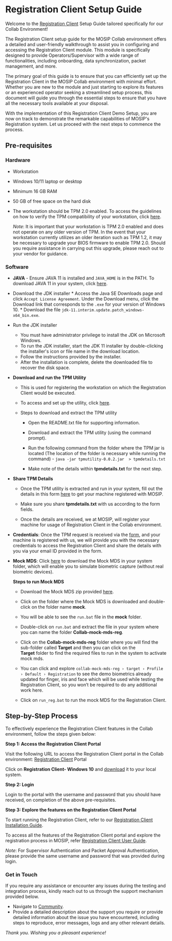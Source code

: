 # Registration Client Setup Guide

Welcome to the [Registration Client](https://docs.mosip.io/1.2.0/modules/registration-client) Setup Guide tailored specifically for our Collab Environment!

The Registration Client setup guide for the MOSIP Collab environment offers a detailed and user-friendly walkthrough to assist you in configuring and accessing the Registration Client module. This module is specifically designed to provide Operators/Supervisor with a wide range of functionalities, including onboarding, data synchronization, packet management, and more.

The primary goal of this guide is to ensure that you can efficiently set up the Registration Client in the MOSIP Collab environment with minimal effort. Whether you are new to the module and just starting to explore its features or an experienced operator seeking a streamlined setup process, this document will guide you through the essential steps to ensure that you have all the necessary tools  available at your disposal.

With the implementation of this Registration Client Demo Setup, you are now on track to demonstrate the remarkable capabilities of MOSIP's Registration system. Let us proceed with the next steps to commence the process.

## Pre-requisites 

### Hardware

   * Workstation

   * Windows 10/11 laptop or desktop 

   * Minimum 16 GB RAM 

   * 50 GB of free space on the hard disk 

   * The workstation should be TPM 2.0 enabled. To access the guidelines on how to verify the TPM compatibility of your workstation, 
     click [here](https://www.howtogeek.com/287737/how-to-check-if-your-computer-has-a-trusted-platform-module-tpm-chip/#:~:text=To%20open%20it%2C%20press%20Windows,PC%20does%20have%20a%20TPM).
  
     _Note_: It is important that your workstation is TPM 2.0 enabled and does not operate on any older version of TPM.  In the event 
     that your workstation currently utilizes an older iteration such as TPM 1.2, it may be necessary to upgrade your BIOS firmware to 
     enable TPM 2.0. Should you require assistance in carrying out this upgrade, please reach out to your vendor for guidance.


### Software

  * **JAVA** - Ensure JAVA 11 is installed and `JAVA_HOME` is in the PATH. To download JAVA 11 in your system, click [here](https://www.oracle.com/in/java/technologies/javase/jdk11-archive-downloads.html).
    
  * Download the JDK installer
          * Access the Java SE Downloads page and click `Accept License Agreement`. Under the Download menu, click the Download link that corresponds to the `.exe` for your version of Windows 10.
          * Download the file `jdk-11.interim.update.patch_windows-x64_bin.exe`.
        
  * Run the JDK installer
       * You must have administrator privilege to install the JDK on Microsoft Windows. 
       * To run the JDK installer, start the JDK 11 installer by double-clicking the installer's icon or file name in the download 
         location.
       * Follow the instructions provided by the installer.
       * After the installation is complete, delete the downloaded file to recover the disk space.
   
* **Download and run the TPM Utility** 

  * This is used for registering the workstation on which the Registration Client would be executed. 

  * To access and set up the utility, click [here](https://drive.google.com/file/d/1pY4388ER4KKBonyPCZni-VMoDYAV2bRj/view?usp=sharing).

  * Steps to download and extract the TPM utility

      * Open the README.txt file for supporting information.

      * Download and extract the TPM utility (using the command prompt).

      * Run the following command from the folder where the TPM jar is located (The location of the folder is necessary while running 
      the command) - `java -jar tpmutility-0.0.2.jar  > tpmdetails.txt`

      * Make note of the details within **tpmdetails.txt** for the next step.

* **Share TPM Details**

   * Once the TPM utility is extracted and run in your system, fill out the details in this form [here](https://docs.google.com/forms/d/e/1FAIpQLSfqx6K8uZI-AxakNJiJLj4Vh5lSr7Lb1rqZaX_05MoyR2aXsQ/viewform?fbzx=-6425171175964917239) to get your machine registered with MOSIP.

  * Make sure you share **tpmdetails.txt** with us according to the form fields. 

  * Once the details are received, we at MOSIP, will register your machine for usage of Registration Client in the Collab environment.

* **Credentials**: Once the TPM request is received via the [form](https://docs.google.com/forms/d/e/1FAIpQLSfqx6K8uZI-AxakNJiJLj4Vh5lSr7Lb1rqZaX_05MoyR2aXsQ/viewform?fbzx=-6425171175964917239), and your machine is registered with us, we will provide you with the necessary credentials to access the Registration Client and share the details with you via your email ID provided in the form. 

* **Mock MDS**: Click [here](https://drive.google.com/drive/folders/14q7E5pZtfj0eimF3JGzlVfU4eV-MRPCQ) to download the Mock MDS in your system folder, which will enable you to simulate biometric capture (without real biometric devices).

  **Steps to run Mock MDS**

    * Download the Mock MDS zip provided [here](https://drive.google.com/drive/folders/14q7E5pZtfj0eimF3JGzlVfU4eV-MRPCQ).

    * Click on the folder where the Mock MDS is downloaded and double-click on the folder name **mock**.

    * You will be able to see the `run.bat` file in the **mock** folder.

    * Double-click on `run.bat` and extract the file in your system where you can name the folder **Collab-mock-mds-reg**.

    * Click on the **Collab-mock-mds-reg** folder where you will find the sub-folder called **Target** and then you can click on the     
      **Target** folder to find the required files to run in the system to activate mock mds.

    * You can click and explore `collab-mock-mds-reg › target › Profile › Default › Registration` to see the demo biometrics already 
      updated for finger, iris and face which will be used while testing the Registration Client, so you won’t be required to do any 
      additional work here.

    * Click on `run_reg.bat` to run the mock MDS for the Registration Client.
 
## Step-by-Step Process

To effectively experience the Registration Client features in the Collab environment, follow the steps given below:

**Step 1: Access the Registration Client Portal**

Visit the following URL to access the Registration Client portal in the Collab environment: [Registration Client](https://regclient.collab.mosip.net/) Portal

Click on **Registration Client- Windows 10** and [download](https://regclient-api.collab.mosip.net/registration-client/1.2.0.1-B1/reg-client.zip) it to your local system.

**Step 2: Login**

Login to the portal with the username and password that you should have received, on completion of the above pre-requisites.

**Step 3: Explore the features on the Registration Client Portal**

To start running the Registration Client, refer to our [Registration Client Installation Guide](https://docs.mosip.io/1.2.0/modules/registration-client/registration-client-installation-guide).

To access all the features of the Registration Client portal and explore the registration process in MOSIP, refer [Registration Client User Guide](https://docs.mosip.io/1.2.0/modules/registration-client/registration-client-user-guide).

_Note_: For Supervisor Authentication and Packet Approval Authentication, please provide the same username and password that was provided during login.

### Get in Touch

If you require any assistance or encounter any issues during the testing and integration process, kindly reach out to us through the support mechanism provided below.

* Navigate to [Community](https://community.mosip.io/).
* Provide a detailed description about the support you require or provide detailed information about the issue you have encountered, including steps to reproduce, error messages, logs and any other relevant details.

_Thank you. Wishing you a pleasant experience!_
 
  

